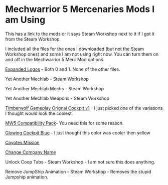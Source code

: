 # Mechwarrior 5 Mercenaries Mods I am Using

This has a link to the mods or it says Steam Workshop next to it if I got it from the Steam Workshop.

I included all the files for the ones I downloaded (but not the Steam Workshop ones) and some I am not using right now.  You can turn them on and off in the Mechwarrior 5 Merc Mod options.

[Expanded Logos](https://www.nexusmods.com/mechwarrior5mercenaries/mods/381) - Both 0 and 1.  None of the other files.

<!-- [Lore Armor Repair](https://www.nexusmods.com/mechwarrior5mercenaries/mods/93) -->

<!-- [Pilot Overhaul](https://www.nexusmods.com/mechwarrior5mercenaries/mods/477) -->

Yet Another Mechlab - Steam Workshop

Yet Another Mechlab Mechs - Steam Workshop

Yet Another Mechlab Weapons - Steam Workshop

[Timberwolf Gameplay Orignal Cockpit v1](https://www.nexusmods.com/mechwarrior5mercenaries/mods/621) - I just picked one of the variations I thought would look the coolest.

[MW5 Compatibility Pack](https://www.nexusmods.com/mechwarrior5mercenaries/mods/168)- You need this for some reason.

[Glowing Cockpit Blue](https://www.nexusmods.com/mechwarrior5mercenaries/mods/138) - I just thought this color was cooler then yellow

[Coyotes Mission](https://www.nexusmods.com/mechwarrior5mercenaries/mods/263)

[Change Company Name](https://www.nexusmods.com/mechwarrior5mercenaries/mods/294)

Unlock Coop Tabs - Steam Workshop - I am not sure this does anything.

Remove JumpShip Animation - Steam Workshop - Removes the stupid Jumpship animation.



